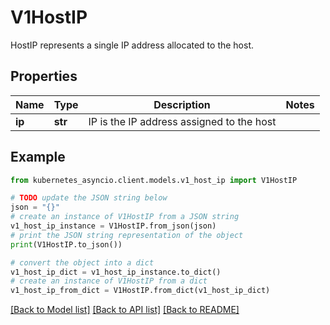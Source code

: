 # V1HostIP

HostIP represents a single IP address allocated to the host.

## Properties

Name | Type | Description | Notes
------------ | ------------- | ------------- | -------------
**ip** | **str** | IP is the IP address assigned to the host | 

## Example

```python
from kubernetes_asyncio.client.models.v1_host_ip import V1HostIP

# TODO update the JSON string below
json = "{}"
# create an instance of V1HostIP from a JSON string
v1_host_ip_instance = V1HostIP.from_json(json)
# print the JSON string representation of the object
print(V1HostIP.to_json())

# convert the object into a dict
v1_host_ip_dict = v1_host_ip_instance.to_dict()
# create an instance of V1HostIP from a dict
v1_host_ip_from_dict = V1HostIP.from_dict(v1_host_ip_dict)
```
[[Back to Model list]](../README.md#documentation-for-models) [[Back to API list]](../README.md#documentation-for-api-endpoints) [[Back to README]](../README.md)


